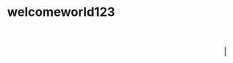 # welcomeworld123
<html><head></head><body><marquee><h1>I joined Cloudflare on Jan 10, 2018 and there were 120 data centers</h1></marquee></body> 
